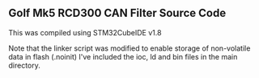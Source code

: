## Golf Mk5 RCD300 CAN Filter Source Code ##
This was compiled using STM32CubeIDE v1.8

Note that the linker script was modified to enable storage of non-volatile data in flash (.noinit)
I've included the ioc, ld and bin files in the main directory.
